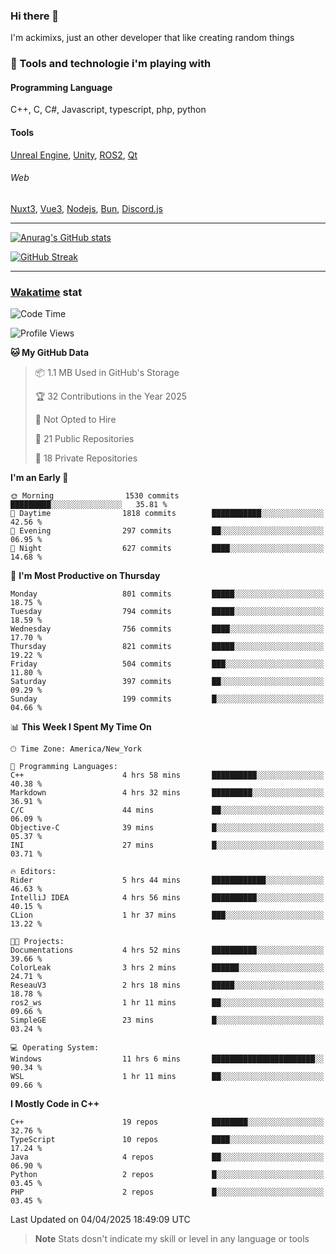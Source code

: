 ### Hi there 👋

I'm ackimixs, just an other developer that like creating random things

### 🧰 Tools and technologie i'm playing with

#### Programming Language
C++, C, C#, Javascript, typescript, php, python

#### Tools
[Unreal Engine](https://www.unrealengine.com), [Unity](https://unity.com/), [ROS2](https://ros.org/), [Qt](https://www.qt.io/)

###### Web
[Nuxt3](https://nuxt.com/), [Vue3](https://vuejs.org/), [Nodejs](https://nodejs.org), [Bun](https://bun.sh/), [Discord.js](https://discord.js.org/)

---

[![Anurag's GitHub stats](https://github-readme-stats.vercel.app/api?username=ackimixs&show_icons=true&theme=github_dark&count_private=true)](https://github.com/anuraghazra/github-readme-stats)

[![GitHub Streak](https://github-readme-streak-stats.herokuapp.com?user=Ackimixs&theme=github-dark-blue&date_format=j%20M%5B%20Y%5D&mode=weekly)](https://git.io/streak-stats)

---
 
 ### [Wakatime](https://wakatime.com/) stat

<!--START_SECTION:waka-->
![Code Time](http://img.shields.io/badge/Code%20Time-1%2C513%20hrs%2026%20mins-blue)

![Profile Views](http://img.shields.io/badge/Profile%20Views-0-blue)

**🐱 My GitHub Data** 

> 📦 1.1 MB Used in GitHub's Storage 
 > 
> 🏆 32 Contributions in the Year 2025
 > 
> 🚫 Not Opted to Hire
 > 
> 📜 21 Public Repositories 
 > 
> 🔑 18 Private Repositories 
 > 
**I'm an Early 🐤** 

```text
🌞 Morning                1530 commits        █████████░░░░░░░░░░░░░░░░   35.81 % 
🌆 Daytime                1818 commits        ███████████░░░░░░░░░░░░░░   42.56 % 
🌃 Evening                297 commits         ██░░░░░░░░░░░░░░░░░░░░░░░   06.95 % 
🌙 Night                  627 commits         ████░░░░░░░░░░░░░░░░░░░░░   14.68 % 
```
📅 **I'm Most Productive on Thursday** 

```text
Monday                   801 commits         █████░░░░░░░░░░░░░░░░░░░░   18.75 % 
Tuesday                  794 commits         █████░░░░░░░░░░░░░░░░░░░░   18.59 % 
Wednesday                756 commits         ████░░░░░░░░░░░░░░░░░░░░░   17.70 % 
Thursday                 821 commits         █████░░░░░░░░░░░░░░░░░░░░   19.22 % 
Friday                   504 commits         ███░░░░░░░░░░░░░░░░░░░░░░   11.80 % 
Saturday                 397 commits         ██░░░░░░░░░░░░░░░░░░░░░░░   09.29 % 
Sunday                   199 commits         █░░░░░░░░░░░░░░░░░░░░░░░░   04.66 % 
```


📊 **This Week I Spent My Time On** 

```text
🕑︎ Time Zone: America/New_York

💬 Programming Languages: 
C++                      4 hrs 58 mins       ██████████░░░░░░░░░░░░░░░   40.38 % 
Markdown                 4 hrs 32 mins       █████████░░░░░░░░░░░░░░░░   36.91 % 
C/C                      44 mins             ██░░░░░░░░░░░░░░░░░░░░░░░   06.09 % 
Objective-C              39 mins             █░░░░░░░░░░░░░░░░░░░░░░░░   05.37 % 
INI                      27 mins             █░░░░░░░░░░░░░░░░░░░░░░░░   03.71 % 

🔥 Editors: 
Rider                    5 hrs 44 mins       ████████████░░░░░░░░░░░░░   46.63 % 
IntelliJ IDEA            4 hrs 56 mins       ██████████░░░░░░░░░░░░░░░   40.15 % 
CLion                    1 hr 37 mins        ███░░░░░░░░░░░░░░░░░░░░░░   13.22 % 

🐱‍💻 Projects: 
Documentations           4 hrs 52 mins       ██████████░░░░░░░░░░░░░░░   39.66 % 
ColorLeak                3 hrs 2 mins        ██████░░░░░░░░░░░░░░░░░░░   24.71 % 
ReseauV3                 2 hrs 18 mins       █████░░░░░░░░░░░░░░░░░░░░   18.78 % 
ros2_ws                  1 hr 11 mins        ██░░░░░░░░░░░░░░░░░░░░░░░   09.66 % 
SimpleGE                 23 mins             █░░░░░░░░░░░░░░░░░░░░░░░░   03.24 % 

💻 Operating System: 
Windows                  11 hrs 6 mins       ███████████████████████░░   90.34 % 
WSL                      1 hr 11 mins        ██░░░░░░░░░░░░░░░░░░░░░░░   09.66 % 
```

**I Mostly Code in C++** 

```text
C++                      19 repos            ████████░░░░░░░░░░░░░░░░░   32.76 % 
TypeScript               10 repos            ████░░░░░░░░░░░░░░░░░░░░░   17.24 % 
Java                     4 repos             ██░░░░░░░░░░░░░░░░░░░░░░░   06.90 % 
Python                   2 repos             █░░░░░░░░░░░░░░░░░░░░░░░░   03.45 % 
PHP                      2 repos             █░░░░░░░░░░░░░░░░░░░░░░░░   03.45 % 
```




 Last Updated on 04/04/2025 18:49:09 UTC
<!--END_SECTION:waka-->

> **Note**
> Stats dosn't indicate my skill or level in any language or tools
